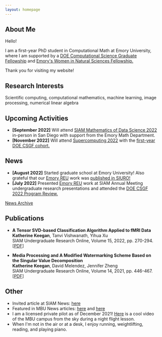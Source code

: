 ```yaml
---
layout: homepage
---
```


## About Me

Hello!

I am a first-year PhD student in Computational Math at Emory University, where I am supported by a [DOE Computational Science Graduate Fellowship](https://www.krellinst.org/csgf/) and [Emory's Women in Natural Sciences Fellowship.](https://www.gs.emory.edu/admissions/finance_overview.html#:~:text=The%20Women%20in%20Natural%20Sciences,have%20demonstrated%20outstanding%20academic%20achievement.)

Thank you for visiting my website!

## Research Interests

Scientific computing, computational mathematics, machine learning, image processing, numerical linear algebra

## Upcoming Activities

- **[September 2022]** Will attend [SIAM Mathematics of Data Science 2022](https://www.siam.org/conferences/cm/conference/mds22) in-person in San Diego with support from the Emory Math Department. 
- **[November 2022]** Will attend [Supercomputing 2022](https://sc22.supercomputing.org/) with the [first-year DOE CSGF cohort.](https://www.krellinst.org/csgf/about-doe-csgf/news-events/2022-incoming-class)

## News
- **[August 2022]** Started graduate school at Emory University! Also grateful that our [Emory REU](http://www.mathcs.emory.edu/site/scicomp/REURET/) work was [published in SIURO!](https://www.siam.org/Portals/0/Publications/SIURO/Vol15/S145652R.pdf?ver=2022-08-29-124210-473)
- **[July 2022]** Presented [Emory REU](http://www.mathcs.emory.edu/site/scicomp/REURET/) work at SIAM Annual Meeting undergraduate research presentations and attended the [DOE CSGF 2022 Program Review.](https://www.krellinst.org/csgf/conf/2022)

[News Archive](news.md)


## Publications

- **A Tensor SVD-based Classification Algorithm Applied to fMRI Data**
  <br>
  **Katherine Keegan**, Tanvi Vishwanath, Yihua Xu
  <br>
  SIAM Undergraduate Research Online, Volume 15, 2022, pp. 270-294.
  <br>
  [[PDF](https://www.siam.org/Portals/0/Publications/SIURO/Vol15/S145652R.pdf?ver=2022-08-29-124210-473)] 

- **Media Processing and A Modified Watermarking Scheme Based on the Singular Value Decomposition**
  <br>
  **Katherine Keegan**, David Melendez, Jennifer Zheng
  <br>
  SIAM Undergraduate Research Online, Volume 14, 2021, pp. 446-467.
  <br>
  [[PDF](https://www.siam.org/Portals/0/Documents/S141166PDF.pdf?ver=2021-09-23-070730-093)] 
  
## Other

- Invited article at SIAM News: [here](https://sinews.siam.org/Details-Page/a-modified-watermarking-scheme-based-on-the-singular-value-decomposition)
- Featured in MBU News articles: [here](https://marybaldwin.edu/news/2021/12/17/program-for-the-exceptionally-gifted-standout-katie-keegan-22-wins-national-attention/) and [here](https://marybaldwin.edu/news/2022/04/29/senior-wins-prestigious-doctoral-research-fellowship/)
- I am a licensed private pilot as of December 2021! [Here](https://youtu.be/YhEA6PkSirU) is a cool video of the MBU campus from the sky during a night flight lesson. 
- When I'm not in the air or at a desk, I enjoy running, weightlifting, reading, and playing piano.
